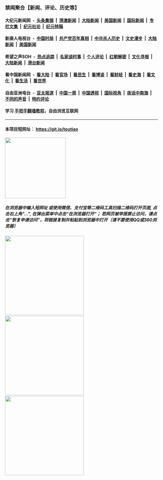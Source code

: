 ### 禁闻聚合【新闻、评论、历史等】

#### 大纪元新闻网 &nbsp;-&nbsp; [头条集锦](indexes/E头条集锦.md?t=03082202) &nbsp;|&nbsp; [港澳新闻](indexes/E港澳新闻.md?t=03082202)  &nbsp;|&nbsp; [大陆新闻](indexes/E大陆新闻.md?t=03082202) &nbsp;|&nbsp; [美国新闻](indexes/E美国新闻.md?t=03082202) &nbsp;|&nbsp; [国际新闻](indexes/E国际新闻.md?t=03082202) &nbsp;|&nbsp; [专栏文集](indexes/E专栏文集.md?t=03082202) &nbsp;|&nbsp; [纪元社论](indexes/E纪元社论.md?t=03082202) &nbsp;|&nbsp; [纪元特稿](indexes/E纪元特稿.md?t=03082202) 

#### 新唐人电视台 &nbsp;-&nbsp; [中国时局](indexes/N中国时局.md?t=03082202) &nbsp;|&nbsp; [共产党百年真相](indexes/N共产党百年真相.md?t=03082202) &nbsp;|&nbsp; [中共杀人历史](indexes/N中共杀人历史.md?t=03082202) &nbsp;|&nbsp; [文史漫步](indexes/N文史漫步.md?t=03082202) &nbsp;|&nbsp; [大陆新闻](indexes/N大陆新闻.md?t=03082202) &nbsp;|&nbsp; [美国新闻](indexes/N美国新闻.md?t=03082202)

#### 希望之声SOH &nbsp;-&nbsp; [热点追踪](indexes/H热点追踪.md?t=03082202) &nbsp;|&nbsp; [名家谈时事](indexes/H名家谈时事.md?t=03082202) &nbsp;|&nbsp; [个人评论](indexes/H个人评论.md?t=03082202)  &nbsp;|&nbsp; [红朝解密](indexes/H红朝解密.md?t=03082202) &nbsp;|&nbsp; [文化寻根](indexes/H文化寻根.md?t=03082202) &nbsp;|&nbsp; [大陆新闻](indexes/H大陆新闻.md?t=03082202) &nbsp;|&nbsp; [港台新闻](indexes/H港台新闻.md?t=03082202)

#### 看中国新闻网 &nbsp;-&nbsp; [看大陆](indexes/S看大陆.md?t=03082202) &nbsp;|&nbsp; [看官场](indexes/S看官场.md?t=03082202) &nbsp;|&nbsp; [看民生](indexes/S看民生.md?t=03082202)  &nbsp;|&nbsp; [看博谈](indexes/S看博谈.md?t=03082202) &nbsp;|&nbsp; [看财经](indexes/S看财经.md?t=03082202) &nbsp;|&nbsp; [看史海](indexes/S看史海.md?t=03082202) &nbsp;|&nbsp; [看文化](indexes/S看文化.md?t=03082202) &nbsp;|&nbsp; [看生活](indexes/S看生活.md?t=03082202) &nbsp;|&nbsp; [看世界](indexes/S看世界.md?t=03082202)

#### 自由亚洲电台 &nbsp;-&nbsp; [亚太报道](indexes/R亚太报道.md?t=03082202) &nbsp;|&nbsp; [中国一周](indexes/R中国一周.md?t=03082202) &nbsp;|&nbsp; [中国透视](indexes/R中国透视.md?t=03082202)  &nbsp;|&nbsp; [国际视角](indexes/R国际视角.md?t=03082202) &nbsp;|&nbsp; [夜话中南海](indexes/R夜话中南海.md?t=03082202) &nbsp;|&nbsp; [不同的声音](indexes/R不同的声音.md?t=03082202) &nbsp;|&nbsp; [特约评论](indexes/R特约评论.md?t=03082202)

#### 学习 [手把手翻墙教程](https://github.com/gfw-breaker/guides/wiki)，自由浏览互联网

----

#### 本项目短网址： https://git.io/toutiao
<img src="https://raw.githubusercontent.com/gfw-breaker/banned-news/master/scripts/img/qr.png" width="200px"/>  

##### 在浏览器中输入短网址 或使用微信、支付宝等二维码工具扫描二维码打开页面, 点击右上角"...", 在弹出菜单中点击“在浏览器打开”； 若网页被举报禁止访问，请点击“恢复申请访问”，将链接复制并粘贴到浏览器中打开（请不要使用QQ或360浏览器）

<img src="https://raw.githubusercontent.com/gfw-breaker/banned-news/master/scripts/img/1.png" width="260px"/> &nbsp; <img src="https://raw.githubusercontent.com/gfw-breaker/banned-news/master/scripts/img/2.png" width="260px"/> &nbsp; <img src="https://raw.githubusercontent.com/gfw-breaker/banned-news/master/scripts/img/3.png" width="260px"/>
